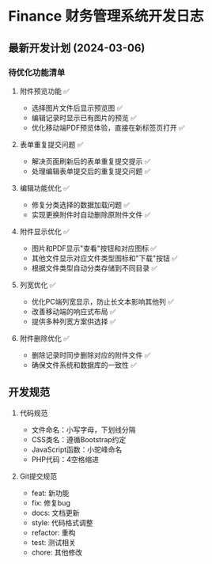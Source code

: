 # Finance 财务管理系统开发日志

## 最新开发计划 (2024-03-06)

### 待优化功能清单

1. 附件预览功能 ✅
   - 选择图片文件后显示预览图 ✅
   - 编辑记录时显示已有图片的预览 ✅
   - 优化移动端PDF预览体验，直接在新标签页打开 ✅

2. 表单重复提交问题 ✅
   - 解决页面刷新后的表单重复提交提示 ✅
   - 处理编辑表单提交后的重复提交问题 ✅

3. 编辑功能优化 ✅
   - 修复分类选择的数据加载问题 ✅
   - 实现更换附件时自动删除原附件文件 ✅

4. 附件显示优化 ✅
   - 图片和PDF显示"查看"按钮和对应图标 ✅
   - 其他文件显示对应文件类型图标和"下载"按钮 ✅
   - 根据文件类型自动分类存储到不同目录 ✅

5. 列宽优化 ✅
   - 优化PC端列宽显示，防止长文本影响其他列 ✅
   - 改善移动端的响应式布局 ✅
   - 提供多种列宽方案供选择 ✅

6. 附件删除优化 ✅
   - 删除记录时同步删除对应的附件文件 ✅
   - 确保文件系统和数据库的一致性 ✅

## 开发规范

1. 代码规范
   - 文件命名：小写字母，下划线分隔
   - CSS类名：遵循Bootstrap约定
   - JavaScript函数：小驼峰命名
   - PHP代码：4空格缩进

2. Git提交规范
   - feat: 新功能
   - fix: 修复bug
   - docs: 文档更新
   - style: 代码格式调整
   - refactor: 重构
   - test: 测试相关
   - chore: 其他修改 
